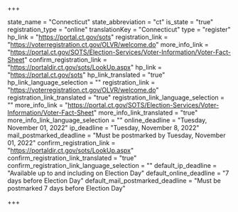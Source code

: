 +++

state_name = "Connecticut"
state_abbreviation = "ct"
is_state = "true"
registration_type = "online"
translationKey = "Connecticut"
type = "register"
hp_link = "https://portal.ct.gov/sots"
registration_link = "https://voterregistration.ct.gov/OLVR/welcome.do"
more_info_link = "https://portal.ct.gov/SOTS/Election-Services/Voter-Information/Voter-Fact-Sheet"
confirm_registration_link = "https://portaldir.ct.gov/sots/LookUp.aspx"
hp_link = "https://portal.ct.gov/sots"
hp_link_translated = "true"
hp_link_language_selection = ""
registration_link = "https://voterregistration.ct.gov/OLVR/welcome.do"
registration_link_translated = "true"
registration_link_language_selection = ""
more_info_link = "https://portal.ct.gov/SOTS/Election-Services/Voter-Information/Voter-Fact-Sheet"
more_info_link_translated = "true"
more_info_link_language_selection = ""
online_deadline = "Tuesday, November 01, 2022"
ip_deadline = "Tuesday, November 8, 2022"
mail_postmarked_deadline = "Must be postmarked by Tuesday, November 01, 2022"
confirm_registration_link = "https://portaldir.ct.gov/sots/LookUp.aspx"
confirm_registration_link_translated = "true"
confirm_registration_link_language_selection = ""
default_ip_deadline = "Available up to and including on Election Day"
default_online_deadline = "7 days before Election Day"
default_mail_postmarked_deadline = "Must be postmarked 7 days before Election Day"

+++